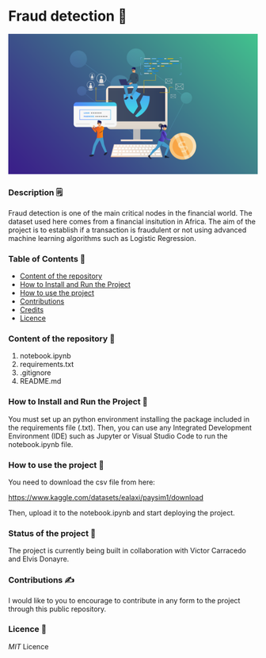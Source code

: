 # **Fraud detection**  📘
![database with api](img/frauddetection.png)

### **Description**  🗒️

Fraud detection is one of the main critical nodes in the financial world. The dataset used here comes from a financial insitution in Africa. The aim
of the project is to establish if a transaction is fraudulent or not using advanced machine learning algorithms such as Logistic Regression.


### **Table of Contents**  📑

- [Content of the repository](#content-of-the-repository)
- [How to Install and Run the Project](#how-to-install-and-run-the-project)
- [How to use the project](#how-to-use-the-project)
- [Contributions](#Contributions)
- [Credits](#credits)
- [Licence](#Licence)

### **Content of the repository**  🔡

1. notebook.ipynb
2. requirements.txt
3. .gitignore
4. README.md

### **How to Install and Run the Project**  🏃

You must set up an python environment installing the package included in the requirements file (.txt). Then, you can use any Integrated Development Environment (IDE) such as Jupyter or Visual Studio Code to run the
notebook.ipynb file.

### **How to use the project**  📂

You need to download the csv file from here:

https://www.kaggle.com/datasets/ealaxi/paysim1/download

Then, upload it to the notebook.ipynb and start deploying the project.

### **Status of the project**  🚉

The project is currently being built in collaboration with Victor Carracedo and Elvis Donayre.

### **Contributions**  ✍️

I would like to you to encourage to contribute in any form to the project through this public repository.

### **Licence**  👮

*MIT* Licence
